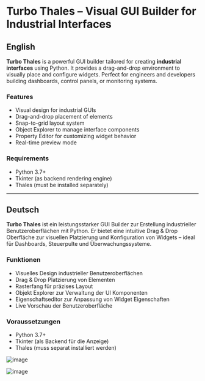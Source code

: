 # Turbo Thales – Visual GUI Builder for Industrial Interfaces

## English

**Turbo Thales** is a powerful GUI builder tailored for creating **industrial interfaces** using Python. It provides a drag-and-drop environment to visually place and configure widgets. Perfect for engineers and developers building dashboards, control panels, or monitoring systems.

### Features
- Visual design for industrial GUIs
- Drag-and-drop placement of elements
- Snap-to-grid layout system
- Object Explorer to manage interface components
- Property Editor for customizing widget behavior
- Real-time preview mode

### Requirements
- Python 3.7+
- Tkinter (as backend rendering engine)
- Thales (must be installed separately)

---

## Deutsch

**Turbo Thales** ist ein leistungsstarker GUI Builder zur Erstellung industrieller Benutzeroberflächen mit Python. Er bietet eine intuitive Drag & Drop Oberfläche zur visuellen Platzierung und Konfiguration von Widgets – ideal für Dashboards, Steuerpulte und Überwachungssysteme.

### Funktionen
- Visuelles Design industrieller Benutzeroberflächen
- Drag & Drop Platzierung von Elementen
- Rasterfang für präzises Layout
- Objekt Explorer zur Verwaltung der UI Komponenten
- Eigenschaftseditor zur Anpassung von Widget Eigenschaften
- Live Vorschau der Benutzeroberfläche

### Voraussetzungen
- Python 3.7+
- Tkinter (als Backend für die Anzeige)
- Thales (muss separat installiert werden)

![image](https://github.com/user-attachments/assets/2a851212-d794-4903-8aa4-23d7c0585a2a)

![image](https://github.com/user-attachments/assets/6ad42984-7ded-4e04-8867-6690f538e3aa)

